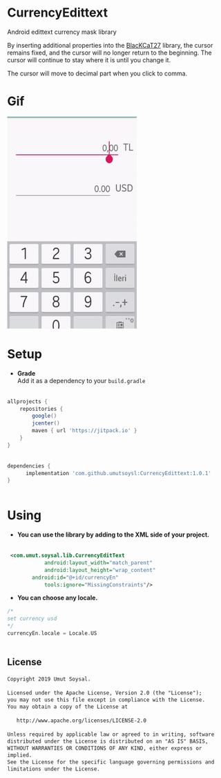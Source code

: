 # CurrencyEdittext
Android edittext currency mask library

By inserting additional properties into the  [BlacKCaT27](https://github.com/BlacKCaT27/CurrencyEditText) library, the cursor remains fixed, and the cursor will no longer return to the beginning. The cursor will continue to stay where it is until you change it.

The cursor will move to decimal part when you click to comma.

# Gif

<img src="gif/appSs.gif" width="300" height="490"/>

# Setup

* **Grade**  
Add it as a dependency to your `build.gradle`

```gradle

allprojects {
    repositories {
        google()
        jcenter()
        maven { url 'https://jitpack.io' }
    }
}
```

```gradle

dependencies {
      implementation 'com.github.umutsoysl:CurrencyEdittext:1.0.1'
}
	
```
# Using

* **You can use the library by adding to the XML side of your project.**

```xml

 <com.umut.soysal.lib.CurrencyEditText
            android:layout_width="match_parent"
            android:layout_height="wrap_content"
	    android:id="@+id/currencyEn"		       
            tools:ignore="MissingConstraints"/>

```


* **You can choose any locale.**

```kotlin
/*
set currency usd
*/
currencyEn.locale = Locale.US
	
```
License
--------


    Copyright 2019 Umut Soysal.

    Licensed under the Apache License, Version 2.0 (the "License");
    you may not use this file except in compliance with the License.
    You may obtain a copy of the License at

       http://www.apache.org/licenses/LICENSE-2.0

    Unless required by applicable law or agreed to in writing, software
    distributed under the License is distributed on an "AS IS" BASIS,
    WITHOUT WARRANTIES OR CONDITIONS OF ANY KIND, either express or implied.
    See the License for the specific language governing permissions and
    limitations under the License.
